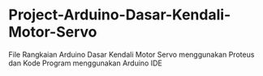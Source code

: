 # Project-Arduino-Dasar-Kendali-Motor-Servo
File Rangkaian Arduino Dasar Kendali Motor Servo menggunakan Proteus dan Kode Program menggunakan Arduino IDE
